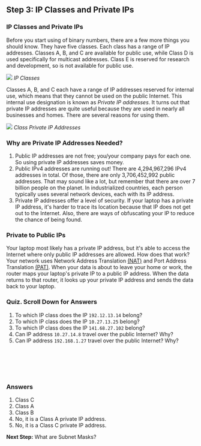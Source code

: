 
## Step 3: IP Classes and Private IPs

### IP Classes and Private IPs

Before you start using of binary numbers, there are a few more things you should know. They have five classes. Each class has a range of IP addresses. Classes A, B, and C are available for public use, while Class D is used specifically for multicast addresses. Class E is reserved for research and development, so is not available for public use.

![](/posts/files/networking-103-IP-addresses/assets/images/IPClasses.png)
*IP Classes*

Classes A, B, and C each have a range of IP addresses reserved for internal use, which means that they cannot be used on the public Internet. This internal use designation is known as *Private IP addresses*. It turns out that private IP addresses are quite useful because they are used in nearly all businesses and homes. There are several reasons for using them.

![](/posts/files/networking-103-IP-addresses/assets/images/privateIP.png)
*Class Private IP Addresses*

### Why are Private IP Addresses Needed?
1. Public IP addresses are not free; you/your company pays for each one. So using private IP addresses saves money.
2. Public IPv4 addresses are running out! There are 4,294,967,296 IPv4 addresses in total. Of those, there are only 3,706,452,992 public addresses. That may sound like a lot, but remember that there are over 7 billion people on the planet. In industrialized countries, each person typically uses several network devices, each with its IP address.
3. Private IP addresses offer a level of security. If your laptop has a private IP address, it's harder to trace its location because that IP does not get out to the Internet. Also, there are ways of obfuscating your IP to reduce the chance of being found.

### Private to Public IPs
Your laptop most likely has a private IP address, but it's able to access the Internet where only public IP addresses are allowed. How does that work? Your network uses Network Address Translation <a href="http://www.webopedia.com/DidYouKnow/Computer_Science/NAT_and_PAT.asp">(NAT)</a> and Port Address Translation <a href="http://www.webopedia.com/DidYouKnow/Computer_Science/NAT_and_PAT.asp">(PAT)</a>. When your data is about to leave your home or work, the router maps your laptop's private IP to a public IP address. When the data returns to that router, it looks up your private IP address and sends the data back to your laptop.

### Quiz. Scroll Down for Answers
1. To which IP class does the IP `192.12.13.14` belong?
2. To which IP class does the IP `10.27.13.25` belong?
3. To which IP class does the IP `141.68.27.102` belong?
4. Can IP address `10.27.14.8` travel over the public Internet?  Why?
5. Can IP address `192.168.1.27` travel over the public Internet?  Why?
<br/>
<br/>
<br/>
<br/>

### Answers
<ol>
<li>Class C
<li>Class A
<li>Class B
<li>No, it is a Class A private IP address.
<li>No, it is a Class C private IP address.
</ol>

**Next Step:**  What are Subnet Masks?
